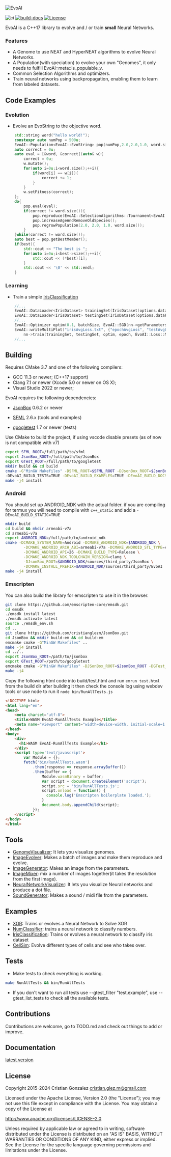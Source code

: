 ![EvoAI](docs/logo/EvoAILogo.png "EvoAI Logo")

 ![ci](https://github.com/cristianglezm/EvoAI/actions/workflows/ci.yml/badge.svg) [![build-docs](https://github.com/cristianglezm/EvoAI/actions/workflows/docs.yml/badge.svg?branch=master)](https://cristianglezm.github.io/EvoAI/latest/index.html) [![License](https://img.shields.io/badge/License-Apache_2.0-blue.svg)](https://opensource.org/licenses/Apache-2.0)

EvoAI is a C++17 library to evolve and / or train **small** Neural Networks.

### Features

- A Genome to use NEAT and HyperNEAT algorithms to evolve Neural Networks.
- A Population(with speciation) to evolve your own "Genomes", it only needs to fulfill EvoAI::meta::is_populable_v<myClass>.
- Common Selection Algorithms and optimizers.
- Train neural networks using backpropagation, enabling them to learn from labeled datasets.

## Code Examples

### Evolution

* Evolve an EvoString to the objective word.

```cpp
    std::string word("hello world!");
    constexpr auto numPop = 500u;
    EvoAI::Population<EvoAI::EvoString> pop(numPop,2.0,2.0,1.0, word.size());
    auto correct = 0u;
    auto eval = [&word, &correct](auto& w){
        correct = 0u;
        w.mutate();
        for(auto i=0u;i<word.size();++i){
            if(word[i] == w[i]){
                correct += 1;
            }
        }
        w.setFitness(correct);
    };
    do{
        pop.eval(eval);
        if(correct != word.size()){
            pop.reproduce(EvoAI::SelectionAlgorithms::Tournament<EvoAI::EvoString>{numPop}, true);
            pop.increaseAgeAndRemoveOldSpecies();
            pop.regrowPopulation(2.0, 2.0, 1.0, word.size());
        }
    }while(correct != word.size());
    auto best = pop.getBestMember();
    if(best){
        std::cout << "The best is ";
        for(auto i=0u;i<best->size();++i){
            std::cout << (*best)[i];
        }
        std::cout << '\0' << std::endl;
    }
```

### Learning

* Train a simple [IrisClassification](examples/IrisClassification/IrisClassification.cpp)

```cpp
    //...
    EvoAI::DataLoader<IrisDataset> trainingSet(IrisDataset(options.dataFilename, true, batchSize));
    EvoAI::DataLoader<IrisDataset> testingSet(IrisDataset(options.dataFilename, false, batchSize));
    //...
    EvoAI::Optimizer optim(0.1, batchSize, EvoAI::SGD(nn->getParameters(), 0.0), EvoAI::Scheduler(EvoAI::MultiStepLR({175}, 0.1)));
    EvoAI::writeMultiPlot("irisAvgLoss.txt", {"epochAvgLoss", "testAvgLoss", "accuracy"},
        nn->train(trainingSet, testingSet, optim, epoch, EvoAI::Loss::MultiClassCrossEntropy{}, testDataset));
    //...
```

## Building ##

Requires CMake 3.7 and one of the following compilers:

* GCC 11.3 or newer; (C++17 support)
* Clang 7.1 or newer (Xcode 5.0 or newer on OS X);
* Visual Studio 2022 or newer;

EvoAI requires the following dependencies:

* [JsonBox](https://github.com/cristianglezm/JsonBox) 0.6.2 or newer

* [SFML](https://github.com/SFML/SFML) 2.6.x (tools and examples)

* [googletest](https://github.com/google/googletest) 1.7 or newer (tests)

Use CMake to build the project, if using vscode disable presets (as of now is not compatible with v7)

```bash
export SFML_ROOT=/full/path/to/sfml
export JsonBox_ROOT=/full/path/to/JsonBox
export GTest_ROOT=/full/path/to/googletest
mkdir build && cd build
cmake -G"MinGW Makefiles" -DSFML_ROOT=$SFML_ROOT -DJsonBox_ROOT=$JsonBox_ROOT -DGTest_ROOT=$GTest_ROOT \ 
-DEvoAI_BUILD_TESTS=TRUE -DEvoAI_BUILD_EXAMPLES=TRUE -DEvoAI_BUILD_DOCS=FALSE -DEvoAI_BUILD_TOOLS=TRUE ..
make -j4 install
```

### Android ###

You should set up ANDROID_NDK with the actual folder.
if you are compiling for termux you will need to compile with ``c++_static`` and 
add a ``-DEvoAI_BUILD_STATIC=TRUE``

```bash
mkdir build
cd build && mkdir armeabi-v7a
cd armeabi-v7a
export ANDROID_NDK=/full/path/to/android_ndk
cmake -DCMAKE_SYSTEM_NAME=Android -DCMAKE_ANDROID_NDK=$ANDROID_NDK \
        -DCMAKE_ANDROID_ARCH_ABI=armeabi-v7a -DCMAKE_ANDROID_STL_TYPE=c++_shared \
        -DCMAKE_ANDROID_API=26 -DCMAKE_BUILD_TYPE=Release \
        -DCMAKE_ANDROID_NDK_TOOLCHAIN_VERSION=clang \
        -DJsonBox_ROOT=$ANDROID_NDK/sources/third_party/JsonBox \
        -DCMAKE_INSTALL_PREFIX=$ANDROID_NDK/sources/third_party/EvoAI ../..
make -j4 install
```
### Emscripten ###

You can also build the library for emscripten to use it in the browser.

```bash
git clone https://github.com/emscripten-core/emsdk.git
cd emsdk
./emsdk install latest
./emsdk activate latest
source ./emsdk_env.sh
cd ..
git clone https://github.com/cristianglezm/JsonBox.git
cd JsonBox && mkdir build-em && cd build-em
emcmake cmake -G"MinGW Makefiles" ..
make -j4 install
cd ../..
export JsonBox_ROOT=/path/to/jsonbox
export GTest_ROOT=/path/to/googletest
emcmake cmake -G"MinGW Makefiles" -DJSonBox_ROOT=$JsonBox_ROOT -DGTest_ROOT=$GTest_ROOT -DEvoAI_BUILD_TESTS=TRUE ..
make -j4
```

Copy the following html code into build/test.html and run ``emrun test.html`` from the build dir after building it
then check the console log using webdev tools or use node to run it ``node bin/RunAllTests.js``

```html
<!DOCTYPE html>
<html lang="en">
<head>
    <meta charset="utf-8">
    <title>WASM EvoAI-RunAllTests Example</title>
    <meta name="viewport" content="width=device-width, initial-scale=1.0">
</head>
<body>
    <div>
      <h1>WASM EvoAI-RunAllTests Example</h1>
    </div>
    <script type='text/javascript'>
        var Module = {};
        fetch('bin/RunAllTests.wasm')
            .then(response => response.arrayBuffer())
            .then(buffer => {
                Module.wasmBinary = buffer;
                var script = document.createElement('script');
                script.src = 'bin/RunAllTests.js';
                script.onload = function() {
                  console.log('Emscripten boilerplate loaded.');
                }
                document.body.appendChild(script);
            });
    </script>
</body>
</html>
```

## Tools ##

* [GenomeVisualizer](tools/GenomeVisualizer): It lets you visualize genomes.
* [ImageEvolver](tools/ImageEvolver): Makes a batch of images and make them reproduce and evolve.
* [ImageGenerator](tools/ImageGenerator): Makes an image from the parameters.
* [ImageMixer](tools/ImageMixer): mix a number of images together(it takes the resolution from the first image).
* [NeuralNetworkVisualizer](tools/NeuralNetworkVisualizer): It lets you visualize Neural networks and produce a dot file.
* [SoundGenerator](tools/SoundGenerator): Makes a sound / midi file from the parameters.

## Examples ##

* [XOR](examples/XOR): Trains or evolves a Neural Network to Solve XOR
* [NumClassifier](examples/NumClassifier): trains a neural network to classify numbers.
* [IrisClassification](examples/IrisClassification): Trains or evolves a neural network to classify iris dataset
* [CellSim](examples/CellSim): Evolve different types of cells and see who takes over.

## Tests ##

* Make tests to check everything is working.

```bash
make RunAllTests && bin/RunAllTests
```

* If you don't want to run all tests use --gtest_filter "test.example", use --gtest_list_tests to check all the available tests.

## Contributions ##

Contributions are welcome, go to TODO.md and check out things to add or improve.

## Documentation ##

[latest version](https://cristianglezm.github.io/EvoAI/latest/index.html)

## License

Copyright 2015-2024 Cristian Gonzalez cristian.glez.m@gmail.com

Licensed under the Apache License, Version 2.0 (the "License"); you may not use this file except in compliance with the License. You may obtain a copy of the License at

   http://www.apache.org/licenses/LICENSE-2.0

Unless required by applicable law or agreed to in writing, software distributed under the License is distributed on an "AS IS" BASIS, WITHOUT WARRANTIES OR CONDITIONS OF ANY KIND, either express or implied. See the License for the specific language governing permissions and limitations under the License.
